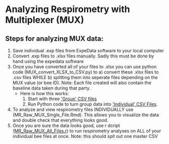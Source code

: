 # Analyzing Respirometry with Multiplexer (MUX)
## Steps for analyzing MUX data:
1. Save individual .exp files from ExpeData software to your local computer
2. Convert .exp files to .xlsx files manually. Sadly this must be done by hand using the expedata software
3. Once you have converted all of your files to .xlsx you can use python code (MUX_convert_XLSX_to_CSV.py) to a) convert these .xlsx files to .csv files WHILE b) splitting them into seperate files depending on the MUX value (or bee ID). Note: Each file created will also contain the baseline data taken during that party. 
    - Here is how this works:
         1) Start with three ['Group' CSV files](https://colostate.sharepoint.com/:f:/s/Naug-Lab/Enh0bHOebvdBr_CpBy64vNgBaVKoKC9PuPIYOAL4V_R_CQ?e=oDExBH)
         2) Run Python code to turn group data into ['Individual' CSV Files]([url](https://colostate.sharepoint.com/:f:/s/Naug-Lab/Enh0bHOebvdBr_CpBy64vNgBaVKoKC9PuPIYOAL4V_R_CQ?e=cJqTZ8)).  
5. To analyze and view respirometry files INDIVIDUALLY use (MR_Raw_MUX_Single_File.Rmd). This allows you to visualize the data and double check that everything looks good. 
6. Once you are sure the data looks good, use r dcript ([MR_Raw_MUX_All_Files.r]([url](https://github.com/NaugLab/Respirometry_MUX/blob/main/MR_Raw_MUX_All_Files.r))) to run respirometry analyses on ALL of your individual bee files at once. Note: this should spit out one master CSV
